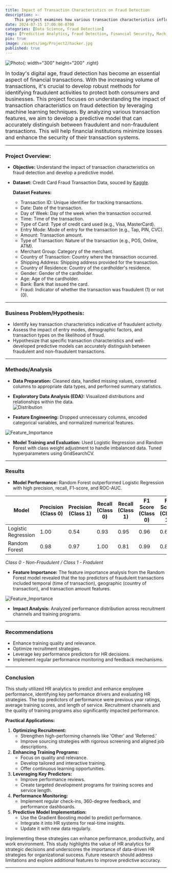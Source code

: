 ```yaml
---
title: Impact of Transaction Characteristics on Fraud Detection
description: >-    
    This project examines how various transaction characteristics influence the detection of fraudulent activities, using machine learning models to develop a predictive system that enhances security in financial transactions.
date: 2024-07-15 17:00:00-0700
categories: [Data Science, Fraud Detection]
tags: [Predictive Analytics, Fraud Detection, Financial Security, Machine Learning]
pin: true
image: /assets/img/Project2/hacker.jpg
published: true
---
```


![Photo](/assets/img/Project2/protection.jpg){: width="300" height="200" .right}

<span style="Font-size:1.17em;"> In today's digital age, fraud detection has become an essential aspect of financial transactions. With the increasing volume of transactions, it's crucial to develop robust methods for identifying fraudulent activities to protect both consumers and businesses. This project focuses on understanding the impact of transaction characteristics on fraud detection by leveraging machine learning techniques. By analyzing various transaction features, we aim to develop a predictive model that can accurately distinguish between fraudulent and non-fraudulent transactions. This will help financial institutions minimize losses and enhance the security of their transaction systems. </span>



***
### Project Overview:
- **Objective:** Understand the impact of transaction characteristics on fraud detection and develop a predictive model.
- **Dataset:** Credit Card Fraud Transaction Data, souced by [Kaggle](https://www.kaggle.com/datasets/anurag629/credit-card-fraud-transaction-data). 

    **Dataset Features:**
    - Transaction ID: Unique identifier for tracking transactions.
    - Date: Date of the transaction.
    - Day of Week: Day of the week when the transaction occurred.
    - Time: Time of the transaction.
    - Type of Card: Type of credit card used (e.g., Visa, MasterCard).
    - Entry Mode: Mode of entry for the transaction (e.g., Tap, PIN, CVC).
    - Amount: Transaction amount.
    - Type of Transaction: Nature of the transaction (e.g., POS, Online, ATM).
    - Merchant Group: Category of the merchant.
    - Country of Transaction: Country where the transaction occurred.
    - Shipping Address: Shipping address provided for the transaction.
    - Country of Residence: Country of the cardholder's residence.
    - Gender: Gender of the cardholder.
    - Age: Age of the cardholder.
    - Bank: Bank that issued the card.
    - Fraud: Indicator of whether the transaction was fraudulent (1) or not (0).

---

### Business Problem/Hypothesis:
- Identify key transaction characteristics indicative of fraudulent activity.
- Assess the impact of entry modes, demographic factors, and transaction types on the likelihood of fraud.
- Hypothesize that specific transaction characteristics and well-developed predictive models can accurately distinguish between fraudulent and non-fraudulent transactions.

---

### Methods/Analysis
- **Data Preparation:** Cleaned data, handled missing values, converted columns to appropriate data types, and performed summary statistics.
- **Exploratory Data Analysis (EDA):**  Visualized distributions and relationships within the data.    
![Distribution](assets/img/Project2/Distributions.png)

- **Feature Engineering:** Dropped unnecessary columns, encoded categorical variables, and normalized numerical features.

![Feature_Importance](assets/img/Project2/CorrelationofFeatures.png)

- **Model Training and Evaluation:** Used Logistic Regression and Random Forest with class weight adjustment to handle imbalanced data. Tuned hyperparameters using GridSearchCV.

---

### Results
- **Model Performance:**  Random Forest outperformed Logistic Regression with high precision, recall, F1-score, and ROC-AUC.

| Model               |Precision (Class 0) | Precision (Class 1) | Recall (Class 0) | Recall (Class 1) | F1 Score (Class 0) | F1 Score (Class 1) |ROC-AUC             |
|---------------------|--------------------|---------------------|------------------|------------------|------------------  |--------------------|--------------------|
| Logistic Regression |     1.00           | 0.54                | 0.93             | 0.95             |0.96                | 0.68               |0.9819
| Random Forest       |     0.98           | 0.97                | 1.00             | 0.81             |0.99                |0.88                |0.9922

*Class 0 - Non-Fraudulent / Class 1 - Fradulent*


- **Feature Importance:** The feature importance analysis from the Random Forest model revealed that the top predictors of fraudulent transactions included temporal (time of transaction), geographic (country of transaction), and transaction amount features.

![Feature_Importance](assets/img/Project2/Feature_Importance.png)

- **Impact Analysis:** Analyzed performance distribution across recruitment channels and training programs.

---

### Recommendations
- Enhance training quality and relevance.
- Optimize recruitment strategies.
- Leverage key performance predictors for HR decisions.
- Implement regular performance monitoring and feedback mechanisms.

---

### Conclusion

This study utilized HR analytics to predict and enhance employee performance, identifying key performance drivers and evaluating HR strategies. The top predictors of performance were previous year ratings, average training scores, and length of service. Recruitment channels and the quality of training programs also significantly impacted performance.

**Practical Applications:**
1. **Optimizing Recruitment:**
   - Strengthen high-performing channels like 'Other' and 'Referred.'
   - Improve sourcing strategies with rigorous screening and aligned job descriptions.
2. **Enhancing Training Programs:**
   - Focus on quality and relevance.
   - Develop tailored and interactive training.
   - Offer continuous learning opportunities.
3. **Leveraging Key Predictors:**
   - Improve performance reviews.
   - Create targeted development programs for training scores and service length.
4. **Performance Monitoring:**
   - Implement regular check-ins, 360-degree feedback, and performance dashboards.
5. **Predictive Model Implementation:**
   - Use the Gradient Boosting model to predict performance.
   - Integrate it into HR systems for real-time insights.
   - Update it with new data regularly.

Implementing these strategies can enhance performance, productivity, and work environment. This study highlights the value of HR analytics for strategic decisions and underscores the importance of data-driven HR strategies for organizational success. Future research should address limitations and explore additional features to improve predictive accuracy.

---
